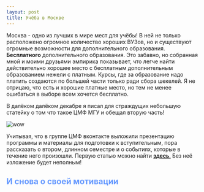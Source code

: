 ```yaml
---
layout: post
title: Учёба в Москве
---
```


Москва - одно из лучших в мире мест для учёбы! В ней не только расположено огромное количество хороших ВУЗов, но и существуют огромные возможности для дополнительного образования. **Бесплатного** дополнительного образования. Это забавно, но собранная мной и моими друзьями эмпирика показывает, что легче найти действительно хорошее место с бесплатным дополнительным образованием нежели с платным. Курсы, где за образование надо платить создаются по большей части только ради сбора шекелей. Я не отрицаю, что есть и хорошие платные место, но тем не менее ошибаться в выборе всем хочется бесплатно. 




В далёком далёком декабре я писал для страждущих небольшую статейку о том что такое ЦМФ МГУ и обещал вторую часть!

![wow](https://github.com/FUlyankin/FUlyankin.github.io/blob/master/images/1-13.jpg?raw=true)

Учитывая, что в группе ЦМФ вконтакте выложили презентацию программы и материалы для подготовки к вступительным, пора рассказать о втором, длинном семестре и о событиях, которые в течение него произошли. Первую статью можно найти [**здесь**.](https://fulyankin.github.io/cmf_part1/) Без неё изложение будет неполным!


## <span style="color: rgb(102,153,255); /* RGB */"> И снова о своей мотивации </span>
